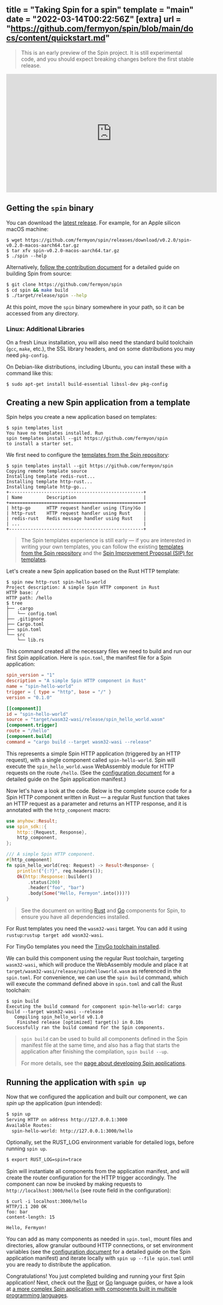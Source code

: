 title = "Taking Spin for a spin"
template = "main"
date = "2022-03-14T00:22:56Z"
[extra]
url = "https://github.com/fermyon/spin/blob/main/docs/content/quickstart.md"
---

> This is an early preview of the Spin project. It is still experimental code,
> and you should expect breaking changes before the first stable release.

<iframe width="560" height="315" src="https://www.youtube.com/embed/sDiQV5RHorE" title="YouTube video player" frameborder="0" allow="accelerometer; autoplay; clipboard-write; encrypted-media; gyroscope; picture-in-picture" allowfullscreen></iframe>

## Getting the `spin` binary

You can download the [latest release](https://github.com/fermyon/spin/releases).
For example, for an Apple silicon macOS machine:

```
$ wget https://github.com/fermyon/spin/releases/download/v0.2.0/spin-v0.2.0-macos-aarch64.tar.gz
$ tar xfv spin-v0.2.0-macos-aarch64.tar.gz
$ ./spin --help
```

Alternatively, [follow the contribution document](./contributing.md) for a detailed guide
on building Spin from source:

```bash
$ git clone https://github.com/fermyon/spin
$ cd spin && make build
$ ./target/release/spin --help
```

At this point, move the `spin` binary somewhere in your path, so it can be
accessed from any directory.

### Linux: Additional Libraries

On a fresh Linux installation, you will also need the standard build toolchain
(`gcc`, `make`, etc.), the SSL library headers, and on some distributions you
may need `pkg-config`.

On Debian-like distributions, including Ubuntu, you can install these with a
command like this:

```console
$ sudo apt-get install build-essential libssl-dev pkg-config
```

## Creating a new Spin application from a template

Spin helps you create a new application based on templates:

```console
$ spin templates list
You have no templates installed. Run
spin templates install --git https://github.com/fermyon/spin
to install a starter set.
```

We first need to configure the [templates from the Spin repository](https://github.com/fermyon/spin/tree/main/templates):

```console
$ spin templates install --git https://github.com/fermyon/spin
Copying remote template source
Installing template redis-rust...
Installing template http-rust...
Installing template http-go...
+--------------------------------------------------+
| Name         Description                         |
+==================================================+
| http-go      HTTP request handler using (Tiny)Go |
| http-rust    HTTP request handler using Rust     |
| redis-rust   Redis message handler using Rust    |
| ...                                              |
+--------------------------------------------------+
```

> The Spin templates experience is still early — if you are interested in
> writing your own templates, you can follow the existing
> [templates from the Spin repository](https://github.com/fermyon/spin/tree/main/templates)
> and the [Spin Improvement Proposal (SIP) for templates](https://github.com/fermyon/spin/pull/273).

Let's create a new Spin application based on the Rust HTTP template:

```console
$ spin new http-rust spin-hello-world
Project description: A simple Spin HTTP component in Rust
HTTP base: /
HTTP path: /hello
$ tree
├── .cargo
│   └── config.toml
├── .gitignore
├── Cargo.toml
├── spin.toml
└── src
    └── lib.rs
```

This command created all the necessary files we need to build and run our first
Spin application. Here is `spin.toml`, the manifest file for a Spin application:

```toml
spin_version = "1"
description = "A simple Spin HTTP component in Rust"
name = "spin-hello-world"
trigger = { type = "http", base = "/" }
version = "0.1.0"

[[component]]
id = "spin-hello-world"
source = "target/wasm32-wasi/release/spin_hello_world.wasm"
[component.trigger]
route = "/hello"
[component.build]
command = "cargo build --target wasm32-wasi --release"
```

This represents a simple Spin HTTP application (triggered by an HTTP request), with
a single component called `spin-hello-world`. Spin will execute the `spin_hello_world.wasm`
WebAssembly module for HTTP requests on the route `/hello`.
(See the [configuration document](./configuration.md) for a detailed guide on the Spin
application manifest.)

Now let's have a look at the code. Below is the complete source
code for a Spin HTTP component written in Rust — a regular Rust function that
takes an HTTP request as a parameter and returns an HTTP response, and it is
annotated with the `http_component` macro:

```rust
use anyhow::Result;
use spin_sdk::{
    http::{Request, Response},
    http_component,
};

/// A simple Spin HTTP component.
#[http_component]
fn spin_hello_world(req: Request) -> Result<Response> {
    println!("{:?}", req.headers());
    Ok(http::Response::builder()
        .status(200)
        .header("foo", "bar")
        .body(Some("Hello, Fermyon".into()))?)
}
```

> See the document on writing [Rust](./rust-components.md) and [Go](./go-components.md)
> components for Spin, to ensure you have all dependencies installed.

For Rust templates you need the `wasm32-wasi` target. You can add it using `rustup`:`rustup target add wasm32-wasi`.

For TinyGo templates you need the [TinyGo toolchain installed](https://tinygo.org/getting-started/install/).

We can build this component using the regular Rust toolchain, targeting
`wasm32-wasi`, which will produce the WebAssembly module and place it at
`target/wasm32-wasi/release/spinhelloworld.wasm` as referenced in the
`spin.toml`. For convenience, we can use the `spin build` command, which will
execute the command defined above in `spin.toml` and call the Rust toolchain:

```console
$ spin build
Executing the build command for component spin-hello-world: cargo build --target wasm32-wasi --release
   Compiling spin_hello_world v0.1.0
    Finished release [optimized] target(s) in 0.10s
Successfully ran the build command for the Spin components.
```

> `spin build` can be used to build all components defined in the Spin manifest
> file at the same time, and also has a flag that starts the application after
> finishing the compilation, `spin build --up`.
>
> For more details, see the [page about developing Spin applications](./developing.md).

## Running the application with `spin up`

Now that we configured the application and built our component, we can _spin up_
the application (pun intended):

```bash
$ spin up
Serving HTTP on address http://127.0.0.1:3000
Available Routes:
  spin-hello-world: http://127.0.0.1:3000/hello
```

Optionally, set the RUST_LOG environment variable for detailed logs, before running `spin up`.

```bash
$ export RUST_LOG=spin=trace
```

Spin will instantiate all components from the application manifest, and
will create the router configuration for the HTTP trigger accordingly. The
component can now be invoked by making requests to `http://localhost:3000/hello`
(see route field in the configuration):

```
$ curl -i localhost:3000/hello
HTTP/1.1 200 OK
foo: bar
content-length: 15

Hello, Fermyon!
```

You can add as many components as needed in `spin.toml`, mount files and
directories, allow granular outbound HTTP connections, or set environment variables
(see the [configuration document](./configuration.md) for a detailed guide on
the Spin application manifest) and iterate locally with
`spin up --file spin.toml` until you are ready to distribute the application.

Congratulations! You just completed building and running your first Spin
application!
Next, check out the [Rust](./rust-components.md) or [Go](./go-components.md) language
guides, or have a look at [a more complex Spin application with components built
in multiple programming languages](https://github.com/fermyon/spin-kitchensink/).
